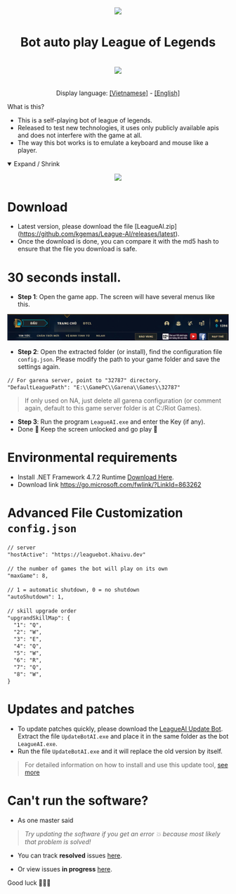 <h1 align="center">
  <img src="https://user-images.githubusercontent.com/93424739/194055848-84830c09-dd8a-4017-b691-5198130bd3f0.jpg">
</h1>

<h1 align="center">
  <p>Bot auto play League of Legends<p>
  <img src="https://readme-typing-svg.herokuapp.com?color=%2336BCF7&center=true&vCenter=true&width=380&lines=Bot+AI+League+of+Legends">
</h1>

<p align="center">
  Display language:
  <a href="https://github.com/kgemas/League-AI/blob/main/README.md">[Vietnamese]</a>
  -
  <a href="https://github.com/kgemas/League-AI/blob/main/README.EN.md">[English]</a>
</p

What is this?
==========
- This is a self-playing bot of league of legends.
- Released to test new technologies, it uses only publicly available apis and does not interfere with the game at all.
- The way this bot works is to emulate a keyboard and mouse like a player.
<details open>
  <summary>Expand / Shrink</summary>
  <p align="center">
    <img src="./Assets/example.gif">
  </p>
</details>


Download
==========
- Latest version, please download the file [LeagueAI.zip] (https://github.com/kgemas/League-AI/releases/latest).
- Once the download is done, you can compare it with the md5 hash to ensure that the file you download is safe.


30 seconds install.
===========
- **Step 1**: Open the game app. The screen will have several menus like this.
<p align="center">
  <img src="./Assets/dashboard.PNG">
</p>

- **Step 2**: Open the extracted folder (or install), find the configuration file ```config.json```. Please modify the path to your game folder and save the settings again.
```
// For garena server, point to "32787" directory.
"DefaultLeaguePath": "E:\\GamePC\\Garena\\Games\\32787"
```
> If only used on NA, just delete all garena configuration (or comment again, default to this game server folder is at C:/Riot Games).

- **Step 3**: Run the program ```LeagueAI.exe``` and enter the Key (if any).
- Done 🎉 Keep the screen unlocked and go play 💃

Environmental requirements
===========
- Install .NET Framework 4.7.2 Runtime [Download Here](https://go.microsoft.com/fwlink/?LinkId=863262).
- Download link https://go.microsoft.com/fwlink/?LinkId=863262

Advanced File Customization ```config.json```
===========
```
// server
"hostActive": "https://leaguebot.khaivu.dev"

// the number of games the bot will play on its own
"maxGame": 8,

// 1 = automatic shutdown, 0 = no shutdown
"autoShutdown": 1,

// skill upgrade order
"upgrandSkillMap": {
  "1": "Q",
  "2": "W",
  "3": "E",
  "4": "Q",
  "5": "W",
  "6": "R",
  "7": "Q",
  "8": "W",
}
```

Updates and patches
===========
- To update patches quickly, please download the [LeagueAI Update Bot](https://github.com/kgemas/Tool-Update-LeagueAI/releases/download/v1.0.0/UpdateBotAI.zip). Extract the file ```UpdateBotAI.exe``` and place it in the same folder as the bot ```LeagueAI.exe```.
- Run the file ```UpdateBotAI.exe``` and it will replace the old version by itself.
> For detailed information on how to install and use this update tool, [see more](https://github.com/kgemas/Tool-Update-LeagueAI)

Can't run the software?
===
- As one master said
> *Try updating the software if you get an error 💥 because most likely that problem is solved!*

- You can track **resolved** issues [here](https://github.com/kgemas/League-AI/issues?q=is%3Aissue+is%3Aclosed).

- Or view issues **in progress** [here](https://github.com/kgemas/League-AI/issues?q=is%3Aopen+is%3Aissue).

Good luck 🐱‍👤🎶

